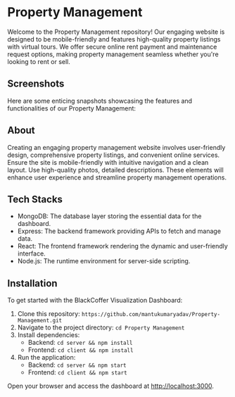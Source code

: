 # Property Management 

Welcome to the  Property Management repository! Our engaging website is designed to be mobile-friendly and features high-quality property listings with virtual tours. We offer secure online rent payment and maintenance request options, making property management seamless whether you're looking to rent or sell. 

## Screenshots

Here are some enticing snapshots showcasing the features and functionalities of our Property Management:


## About

Creating an engaging property management website involves user-friendly design, comprehensive property listings, and convenient online services. Ensure the site is mobile-friendly with intuitive navigation and a clean layout. Use high-quality photos, detailed descriptions. These elements will enhance user experience and streamline property management operations.

## Tech Stacks

- MongoDB: The database layer storing the essential data for the dashboard.
- Express: The backend framework providing APIs to fetch and manage data.
- React: The frontend framework rendering the dynamic and user-friendly interface.
- Node.js: The runtime environment for server-side scripting.

## Installation

To get started with the BlackCoffer Visualization Dashboard:

1. Clone this repository: `https://github.com/mantukumaryadav/Property-Management.git`
2. Navigate to the project directory: `cd Property Management `
3. Install dependencies:
   - Backend: `cd server && npm install`
   - Frontend: `cd client && npm install`
4. Run the application:
   - Backend: `cd server && npm start`
   - Frontend: `cd client && npm start`

Open your browser and access the dashboard at [http://localhost:3000](http://localhost:3000).
